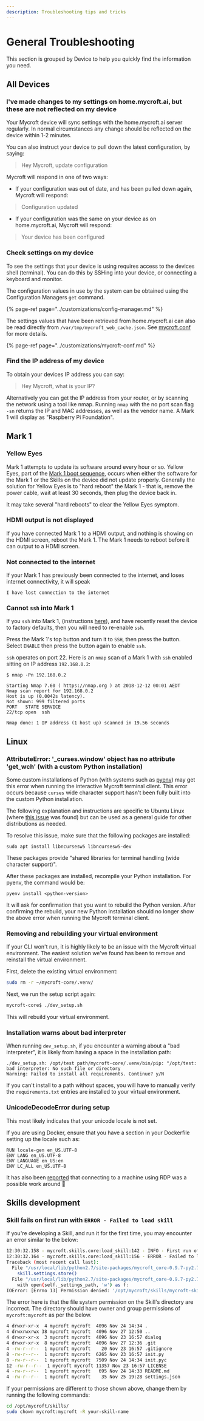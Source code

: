 ```yaml
---
description: Troubleshooting tips and tricks
---
```


# General Troubleshooting

This section is grouped by Device to help you quickly find the information you need.

## All Devices

### I've made changes to my settings on home.mycroft.ai, but these are not reflected on my device

Your Mycroft device will sync settings with the home.mycroft.ai server regularly. In normal circumstances any change should be reflected on the device within 1-2 minutes.

You can also instruct your device to pull down the latest configuration, by saying:

> Hey Mycroft, update configuration

Mycroft will respond in one of two ways:

* If your configuration was out of date, and has been pulled down again, Mycroft will respond:

> Configuration updated

* If your configuration was the same on your device as on home.mycroft.ai, Mycroft will respond:

> Your device has been configured

### Check settings on my device

To see the settings that your device is using requires access to the devices shell \(terminal\). You can do this by SSHing into your device, or connecting a keyboard and monitor.

The configuration values in use by the system can be obtained using the Configuration Managers `get` command.

{% page-ref page="../customizations/config-manager.md" %}

The settings values that have been retrieved from home.mycroft.ai can also be read directly from `/var/tmp/mycroft_web_cache.json`. See [mycroft.conf](../customizations/mycroft-conf.md) for more details.

{% page-ref page="../customizations/mycroft-conf.md" %}

### Find the IP address of my device

To obtain your devices IP address you can say:

> Hey Mycroft, what is your IP?

Alternatively you can get the IP address from your router, or by scanning the network using a tool like nmap. Running `nmap` with the no port scan flag `-sn` returns the IP and MAC addresses, as well as the vendor name. A Mark 1 will display as "Raspberry Pi Foundation".

## Mark 1

### Yellow Eyes

Mark 1 attempts to update its software around every hour or so. Yellow Eyes, part of the [Mark 1 boot sequence](https://mycroft.ai/documentation/mark-1/#mark-1-boot-sequence), occurs when either the software for the Mark 1 or the Skills on the device did not update properly. Generally the solution for Yellow Eyes is to "hard reboot" the Mark 1 - that is, remove the power cable, wait at least 30 seconds, then plug the device back in.

It may take several "hard reboots" to clear the Yellow Eyes symptom.

### HDMI output is not displayed

If you have connected Mark 1 to a HDMI output, and nothing is showing on the HDMI screen, reboot the Mark 1. The Mark 1 needs to reboot before it can output to a HDMI screen.

### Not connected to the internet

If your Mark 1 has previously been connected to the internet, and loses internet connectivity, it will speak

`I have lost connection to the internet`

### Cannot `ssh` into Mark 1

If you `ssh` into Mark 1, \(instructions [here](https://mycroft.ai/documentation/mark-1/#connecting-to-the-mark-1-via-ssh)\), and have recently reset the device to factory defaults, then you will need to re-enable `ssh`.

Press the Mark 1's top button and turn it to `SSH`, then press the button. Select `ENABLE` then press the button again to enable `ssh`.

`ssh` operates on port 22. Here is an `nmap` scan of a Mark 1 with `ssh` enabled sitting on IP address `192.168.0.2`:

```text
$ nmap -Pn 192.168.0.2

Starting Nmap 7.60 ( https://nmap.org ) at 2018-12-12 00:01 AEDT
Nmap scan report for 192.168.0.2
Host is up (0.0042s latency).
Not shown: 999 filtered ports
PORT   STATE SERVICE
22/tcp open  ssh

Nmap done: 1 IP address (1 host up) scanned in 19.56 seconds
```

## Linux

### AttributeError: '\_curses.window' object has no attribute 'get\_wch' \(with a custom Python installation\)

Some custom installations of Python \(with systems such as [pyenv](https://github.com/pyenv/pyenv/)\) may get this error when running the interactive Mycroft terminal client. This error occurs because `curses` wide character support hasn't been fully built into the custom Python installation.

The following explanation and instructions are specific to Ubuntu Linux \(where [this issue](https://github.com/MycroftAI/mycroft-core/issues/2426) was found\) but can be used as a general guide for other distributions as needed.

To resolve this issue, make sure that the following packages are installed:

```text
sudo apt install libncursesw5 libncursesw5-dev
```

These packages provide "shared libraries for terminal handling \(wide character support\)".

After these packages are installed, recompile your Python installation. For pyenv, the command would be:

```text
pyenv install <python-version>
```

It will ask for confirmation that you want to rebuild the Python version. After confirming the rebuild, your new Python installation should no longer show the above error when running the Mycroft terminal client.

### Removing and rebuilding your virtual environment

If your CLI won't run, it is highly likely to be an issue with the Mycroft virtual environment. The easiest solution we've found has been to remove and reinstall the virtual environment.

First, delete the existing virtual environment:

```bash
sudo rm -r ~/mycroft-core/.venv/
```

Next, we run the setup script again:

```bash
mycroft-core$ ./dev_setup.sh
```

This will rebuild your virtual environment.

### Installation warns about bad interpreter

When running `dev_setup.sh`, if you encounter a warning about a "bad interpreter", it is likely from having a space in the installation path:

```text
./dev_setup.sh: /opt/test path/mycroft-core/.venv/bin/pip: "/opt/test: bad interpreter: No such file or directory
Warning: Failed to install all requirements. Continue? y/N
```

If you can't install to a path without spaces, you will have to manually verify the `requirements.txt` entries are installed to your virtual environment.

### UnicodeDecodeError during setup

This most likely indicates that your unicode locale is not set. 

If you are using Docker, ensure that you have a section in your Dockerfile setting up the locale such as:

```Docker
RUN locale-gen en_US.UTF-8
ENV LANG en_US.UTF-8
ENV LANGUAGE en_US:en
ENV LC_ALL en_US.UTF-8
```

It has also been [reported](https://github.com/MycroftAI/mycroft-core/issues/2637) that connecting to a machine using RDP was a possible work around 🤷

## Skills development

### Skill fails on first run with `ERROR - Failed to load skill`

If you're developing a Skill, and run it for the first time, you may encounter an error similar to the below:

```bash
12:30:32.158 - mycroft.skills.core:load_skill:142 - INFO - First run of mycroft-skill-cat-facts
12:30:32.164 - mycroft.skills.core:load_skill:156 - ERROR - Failed to load skill: mycroft-skill-cat-facts
Traceback (most recent call last):
  File "/usr/local/lib/python2.7/site-packages/mycroft_core-0.9.7-py2.7.egg/mycroft/skills/core.py", line 144, in load_skill
    skill.settings.store()
  File "/usr/local/lib/python2.7/site-packages/mycroft_core-0.9.7-py2.7.egg/mycroft/skills/settings.py", line 323, in store
    with open(self._settings_path, 'w') as f:
IOError: [Errno 13] Permission denied: '/opt/mycroft/skills/mycroft-skill-cat-facts/settings.json'
```

The error here is that the file system permission on the Skill's directory are incorrect. The directory should have owner and group permissions of `mycroft:mycroft` as per the below.

```bash
4 drwxr-xr-x  4 mycroft mycroft  4096 Nov 24 14:34 .
4 drwxrwxrwx 38 mycroft mycroft  4096 Nov 27 12:50 ..
4 drwxr-xr-x  3 mycroft mycroft  4096 Nov 23 16:57 dialog
4 drwxr-xr-x  8 mycroft mycroft  4096 Nov 27 12:36 .git
4 -rw-r--r--  1 mycroft mycroft    20 Nov 23 16:57 .gitignore
8 -rw-r--r--  1 mycroft mycroft  6265 Nov 23 16:57 init.py
8 -rw-r--r--  1 mycroft mycroft  7509 Nov 24 14:34 init.pyc
12 -rw-r--r--  1 mycroft mycroft 11357 Nov 23 16:57 LICENSE
4 -rw-r--r--  1 mycroft mycroft   695 Nov 24 14:33 README.md
4 -rw-r--r--  1 mycroft mycroft    35 Nov 25 19:28 settings.json
```

If your permissions are different to those shown above, change them by running the following commands:

```bash
cd /opt/mycroft/skills/
sudo chown mycroft:mycroft -R your-skill-name
```

